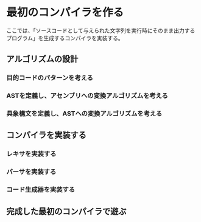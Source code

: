 # 最初のコンパイラを作る

ここでは、「ソースコードとして与えられた文字列を実行時にそのまま出力するプログラム」を生成するコンパイラを実装する。

## アルゴリズムの設計

### 目的コードのパターンを考える

### ASTを定義し、アセンブリへの変換アルゴリズムを考える

### 具象構文を定義し、ASTへの変換アルゴリズムを考える

## コンパイラを実装する

### レキサを実装する

### パーサを実装する

### コード生成器を実装する

## 完成した最初のコンパイラで遊ぶ

